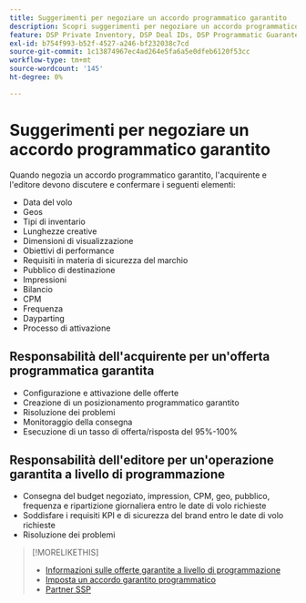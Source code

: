 ```yaml
---
title: Suggerimenti per negoziare un accordo programmatico garantito
description: Scopri suggerimenti per negoziare un accordo programmatico garantito (PG) ed elenchi delle responsabilità di acquirente ed editore.
feature: DSP Private Inventory, DSP Deal IDs, DSP Programmatic Guaranteed Deals
exl-id: b754f993-b52f-4527-a246-bf232038c7cd
source-git-commit: 1c13874967ec4ad264e5fa6a5e0dfeb6120f53cc
workflow-type: tm+mt
source-wordcount: '145'
ht-degree: 0%

---
```


# Suggerimenti per negoziare un accordo programmatico garantito

Quando negozia un accordo programmatico garantito, l&#39;acquirente e l&#39;editore devono discutere e confermare i seguenti elementi:

* Data del volo
* Geos
* Tipi di inventario
* Lunghezze creative
* Dimensioni di visualizzazione
* Obiettivi di performance
* Requisiti in materia di sicurezza del marchio
* Pubblico di destinazione
* Impressioni
* Bilancio
* CPM
* Frequenza
* Dayparting
* Processo di attivazione

## Responsabilità dell&#39;acquirente per un&#39;offerta programmatica garantita

* Configurazione e attivazione delle offerte
* Creazione di un posizionamento programmatico garantito
* Risoluzione dei problemi
* Monitoraggio della consegna
* Esecuzione di un tasso di offerta/risposta del 95%-100%

## Responsabilità dell&#39;editore per un&#39;operazione garantita a livello di programmazione

* Consegna del budget negoziato, impression, CPM, geo, pubblico, frequenza e ripartizione giornaliera entro le date di volo richieste
* Soddisfare i requisiti KPI e di sicurezza del brand entro le date di volo richieste
* Risoluzione dei problemi

>[!MORELIKETHIS]
>
>* [Informazioni sulle offerte garantite a livello di programmazione](programmatic-guaranteed-about.md)
>* [Imposta un accordo garantito programmatico](programmatic-guaranteed-set-up.md)
>* [Partner SSP](ssp-partners.md)

